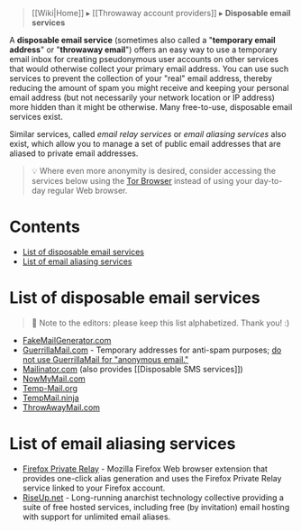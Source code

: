 > [[Wiki|Home]] ▸ [[Throwaway account providers]] ▸ **Disposable email services**

A **disposable email service** (sometimes also called a "**temporary email address**" or "**throwaway email**") offers an easy way to use a temporary email inbox for creating pseudonymous user accounts on other services that would otherwise collect your primary email address. You can use such services to prevent the collection of your "real" email address, thereby reducing the amount of spam you might receive and keeping your personal email address (but not necessarily your network location or IP address) more hidden than it might be otherwise. Many free-to-use, disposable email services exist.

Similar services, called *email relay services* or *email aliasing services* also exist, which allow you to manage a set of public email addresses that are aliased to private email addresses.

> 💡 Where even more anonymity is desired, consider accessing the services below using the [Tor Browser](https://torproject.org/) instead of using your day-to-day regular Web browser.

# Contents

* [List of disposable email services](#list-of-disposable-email-services)
* [List of email aliasing services](#list-of-email-aliasing-services)

# List of disposable email services

> 📝 Note to the editors: please keep this list alphabetized. Thank you! :)

* [FakeMailGenerator.com](http://www.fakemailgenerator.com/)
* [GuerrillaMail.com](https://www.guerrillamail.com/) - Temporary addresses for anti-spam purposes; [do not use GuerrillaMail for "anonymous email."](https://web.archive.org/web/20151029140147/https://www.guerrillamail.com/blog/statement-on-harvard-incident/)
* [Mailinator.com](https://www.mailinator.com/) (also provides [[Disposable SMS services]])
* [NowMyMail.com](http://nowmymail.com/)
* [Temp-Mail.org](https://temp-mail.org/)
* [TempMail.ninja](https://tempmail.ninja/)
* [ThrowAwayMail.com](https://www.throwawaymail.com/)

# List of email aliasing services

* [Firefox Private Relay](https://relay.firefox.com/) - Mozilla Firefox Web browser extension that provides one-click alias generation and uses the Firefox Private Relay service linked to your Firefox account.
* [RiseUp.net](https://riseup.net) - Long-running anarchist technology collective providing a suite of free hosted services, including free (by invitation) email hosting with support for unlimited email aliases.